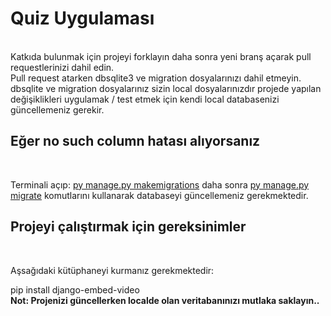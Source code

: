 <h1>Quiz Uygulaması</h1> <br>
Katkıda bulunmak için projeyi forklayın daha sonra yeni branş açarak pull requestlerinizi dahil edin. <br>
Pull request atarken dbsqlite3 ve migration dosyalarınızı dahil etmeyin. <br>
dbsqlite ve migration dosyalarınız sizin local dosyalarınızdır projede yapılan değişiklikleri uygulamak / test etmek için kendi local databasenizi güncellemeniz gerekir. <br>
<b> <h2>Eğer no such column hatası alıyorsanız </h2></b> <br>
<p>Terminali açıp: <ins>py manage.py makemigrations</ins> daha sonra <ins>py manage.py migrate</ins> komutlarını kullanarak databaseyi güncellemeniz gerekmektedir.</p>

<b> <h2>Projeyi çalıştırmak için gereksinimler</h2></b> <br>
<p>Aşsağıdaki kütüphaneyi kurmanız gerekmektedir:</p>
pip install django-embed-video

<br>
<strong>Not: Projenizi güncellerken localde olan veritabanınızı mutlaka saklayın..</strong>
